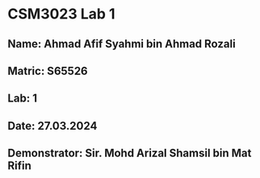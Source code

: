 # CSM3023 Lab 1

## Name: Ahmad Afif Syahmi bin Ahmad Rozali
## Matric: S65526
## Lab: 1
## Date: 27.03.2024
## Demonstrator: Sir. Mohd Arizal Shamsil bin Mat Rifin
